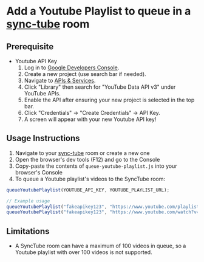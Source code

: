 # Add a Youtube Playlist to queue in a [sync-tube](https://sync-tube.de/) room

## Prerequisite
- Youtube API Key
    1. Log in to [Google Developers Console](https://console.cloud.google.com/).
    2. Create a new project (use search bar if needed).
    3. Navigate to [APIs & Services](https://console.cloud.google.com/apis/dashboard).
    4. Click "Library" then search for "YouTube Data API v3" under YouTube APIs.
    5. Enable the API after ensuring your new project is selected in the top bar.
    6. Click "Credentials" -> "Create Credentials" -> API Key.
    7. A screen will appear with your new Youtube API key!


## Usage Instructions
1. Navigate to your [sync-tube](https://sync-tube.de/) room or create a new one
2. Open the browser's dev tools (F12) and go to the Console
3. Copy-paste the contents of `queue-youtube-playlist.js` into your browser's Console
4. To queue a Youtube playlist's videos to the SyncTube room:
```js
queueYoutubePlaylist(YOUTUBE_API_KEY, YOUTUBE_PLAYLIST_URL);

// Example usage
queueYoutubePlaylist("fakeapikey123", "https://www.youtube.com/playlist?list=PLxkBRm_U8gJ8x-J9SR_-sSm2gcT8Gnmuh");
queueYoutubePlaylist("fakeapikey123", "https://www.youtube.com/watch?v=-LX2kpeyp80&list=PLR4XuJ-iybKtlsbeZ89tx1kcItBTdSeUN&index=7");
```

## Limitations
- A SyncTube room can have a maximum of 100 videos in queue, so a Youtube playlist with over 100 videos is not supported.